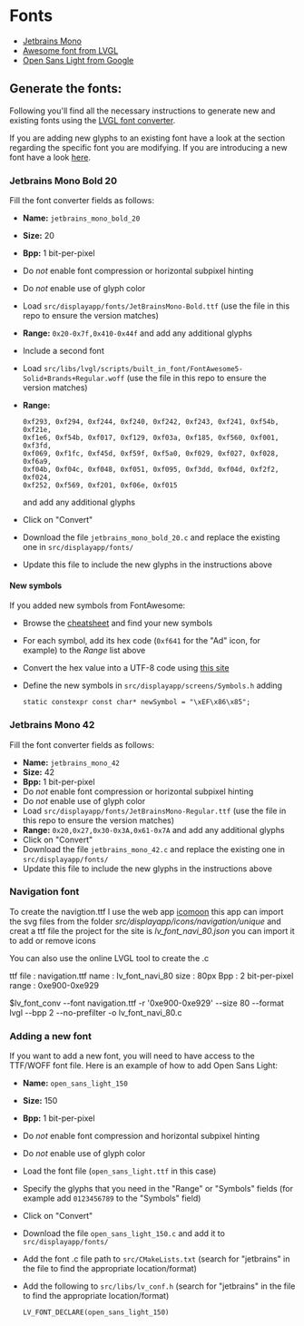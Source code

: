 # Fonts

* [Jetbrains Mono](https://www.jetbrains.com/fr-fr/lp/mono/)
* [Awesome font from LVGL](https://lvgl.io/assets/others/FontAwesome5-Solid+Brands+Regular.woff)
* [Open Sans Light from Google](https://fonts.google.com/specimen/Open+Sans)

## Generate the fonts:

Following you'll find all the necessary instructions to generate new and existing fonts using the [LVGL font converter](https://lvgl.io/tools/fontconverter).

If you are adding new glyphs to an existing font have a look at the section regarding the specific font you are modifying.
If you are introducing a new font have a look [here](#adding-a-new-font).

### Jetbrains Mono Bold 20

Fill the font converter fields as follows:

- **Name:** `jetbrains_mono_bold_20`
- **Size:** 20
- **Bpp:** 1 bit-per-pixel
- Do *not* enable font compression or horizontal subpixel hinting
- Do *not* enable use of glyph color
- Load `src/displayapp/fonts/JetBrainsMono-Bold.ttf` (use the file in this repo to ensure the version matches)
- **Range:** `0x20-0x7f,0x410-0x44f` and add any additional glyphs
- Include a second font
- Load `src/libs/lvgl/scripts/built_in_font/FontAwesome5-Solid+Brands+Regular.woff` (use the file in this repo to ensure the version matches)
- **Range:**

    ```
    0xf293, 0xf294, 0xf244, 0xf240, 0xf242, 0xf243, 0xf241, 0xf54b, 0xf21e,
    0xf1e6, 0xf54b, 0xf017, 0xf129, 0xf03a, 0xf185, 0xf560, 0xf001, 0xf3fd,
    0xf069, 0xf1fc, 0xf45d, 0xf59f, 0xf5a0, 0xf029, 0xf027, 0xf028, 0xf6a9,
    0xf04b, 0xf04c, 0xf048, 0xf051, 0xf095, 0xf3dd, 0xf04d, 0xf2f2, 0xf024,
    0xf252, 0xf569, 0xf201, 0xf06e, 0xf015
    ```

    and add any additional glyphs
- Click on "Convert"
- Download the file `jetbrains_mono_bold_20.c` and replace the existing one in `src/displayapp/fonts/`
- Update this file to include the new glyphs in the instructions above

#### New symbols

If you added new symbols from FontAwesome:

- Browse the [cheatsheet](https://fontawesome.com/cheatsheet/free/solid) and find your new symbols
- For each symbol, add its hex code (`0xf641` for the "Ad" icon, for example) to the *Range* list above
- Convert the hex value into a UTF-8 code using [this site](http://www.ltg.ed.ac.uk/~richard/utf-8.cgi?input=f185&mode=hex)
- Define the new symbols in `src/displayapp/screens/Symbols.h` adding

    ```
    static constexpr const char* newSymbol = "\xEF\x86\x85";
    ```

### Jetbrains Mono 42

Fill the font converter fields as follows:

- **Name:** `jetbrains_mono_42`
- **Size:** 42
- **Bpp:** 1 bit-per-pixel
- Do *not* enable font compression or horizontal subpixel hinting
- Do *not* enable use of glyph color
- Load `src/displayapp/fonts/JetBrainsMono-Regular.ttf` (use the file in this repo to ensure the version matches)
- **Range:** `0x20,0x27,0x30-0x3A,0x61-0x7A` and add any additional glyphs
- Click on "Convert"
- Download the file `jetbrains_mono_42.c` and replace the existing one in `src/displayapp/fonts/`
- Update this file to include the new glyphs in the instructions above

### Navigation font

To create the navigtion.ttf I use the web app [icomoon](https://icomoon.io/app)
this app can import the svg files from the folder *src/displayapp/icons/navigation/unique* and creat a ttf file the
project for the site is *lv_font_navi_80.json* you can import it to add or remove icons

You can also use the online LVGL tool to create the .c

ttf file : navigation.ttf name : lv_font_navi_80 size : 80px Bpp : 2 bit-per-pixel range : 0xe900-0xe929

$lv_font_conv --font navigation.ttf -r '0xe900-0xe929' --size 80 --format lvgl --bpp 2 --no-prefilter -o
lv_font_navi_80.c

### Adding a new font

If you want to add a new font, you will need to have access to the TTF/WOFF font file.
Here is an example of how to add Open Sans Light:

- **Name:** `open_sans_light_150`
- **Size:** 150
- **Bpp:** 1 bit-per-pixel
- Do *not* enable font compression and horizontal subpixel hinting
- Do *not* enable use of glyph color
- Load the font file (`open_sans_light.ttf` in this case)
- Specify the glyphs that you need in the "Range" or "Symbols" fields (for example add `0123456789` to the "Symbols" field)
- Click on "Convert"
- Download the file `open_sans_light_150.c` and add it to `src/displayapp/fonts/`
- Add the font .c file path to `src/CMakeLists.txt` (search for "jetbrains" in the file to find the appropriate location/format)
- Add the following to `src/libs/lv_conf.h` (search for "jetbrains" in the file to find the appropriate location/format)

    ```
    LV_FONT_DECLARE(open_sans_light_150)
    ```
